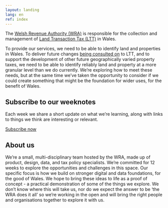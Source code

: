 ```yaml
---
layout: landing
lang: en
ref: index
---
```

The [Welsh Revenue Authority (WRA)](https://gov.wales/welsh-revenue-authority) is responsible for the collection and management of [Land Transaction Tax (LTT)](https://gov.wales/land-transaction-tax-guide) in Wales.

To provide our services, we need to be able to identify land and properties in Wales. To deliver future changes [being consulted on](https://gov.wales/second-homes-local-variation-to-land-transaction-tax-rates) to LTT, and to support the development of other future geographically varied property taxes, we need to be able to identify reliably land and property at a more granular level than we do currently.
We’re exploring how to meet these needs, but at the same time we’ve taken the opportunity to consider if we could create something that might be the foundation for wider uses, for the benefit of Wales.

## Subscribe to our weeknotes

Each week we share a short update on what we’re learning, along with links to things we think are interesting or relevant.

[Subscribe now](/)

## About us

We’re a small, multi-disciplinary team hosted by the WRA, made up of product, design, data, and tax policy specialists. We’re committed for 12 weeks to explore the opportunities and challenges in this space.
Our specific focus is how we build on stronger digital and data foundations, for the good of Wales. We hope to bring these ideas to life as a proof of concept - a practical demonstration of some of the things we explore.
We don’t know where this will take us, nor do we expect the answer to be ‘the WRA does it all’ so we’re working in the open and will bring the right people and organisations together to explore it with us.
